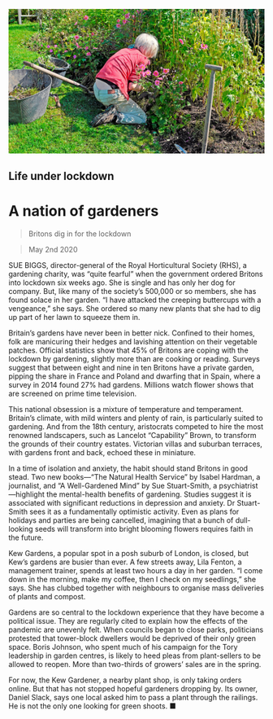 ![](./images/20200502_BRP004_0.jpg)

## Life under lockdown

# A nation of gardeners

> Britons dig in for the lockdown

> May 2nd 2020

SUE BIGGS, director-general of the Royal Horticultural Society (RHS), a gardening charity, was “quite fearful” when the government ordered Britons into lockdown six weeks ago. She is single and has only her dog for company. But, like many of the society’s 500,000 or so members, she has found solace in her garden. “I have attacked the creeping buttercups with a vengeance,” she says. She ordered so many new plants that she had to dig up part of her lawn to squeeze them in.

Britain’s gardens have never been in better nick. Confined to their homes, folk are manicuring their hedges and lavishing attention on their vegetable patches. Official statistics show that 45% of Britons are coping with the lockdown by gardening, slightly more than are cooking or reading. Surveys suggest that between eight and nine in ten Britons have a private garden, pipping the share in France and Poland and dwarfing that in Spain, where a survey in 2014 found 27% had gardens. Millions watch flower shows that are screened on prime time television.

This national obsession is a mixture of temperature and temperament. Britain’s climate, with mild winters and plenty of rain, is particularly suited to gardening. And from the 18th century, aristocrats competed to hire the most renowned landscapers, such as Lancelot “Capability” Brown, to transform the grounds of their country estates. Victorian villas and suburban terraces, with gardens front and back, echoed these in miniature.

In a time of isolation and anxiety, the habit should stand Britons in good stead. Two new books—“The Natural Health Service” by Isabel Hardman, a journalist, and “A Well-Gardened Mind” by Sue Stuart-Smith, a psychiatrist—highlight the mental-health benefits of gardening. Studies suggest it is associated with significant reductions in depression and anxiety. Dr Stuart-Smith sees it as a fundamentally optimistic activity. Even as plans for holidays and parties are being cancelled, imagining that a bunch of dull-looking seeds will transform into bright blooming flowers requires faith in the future.

Kew Gardens, a popular spot in a posh suburb of London, is closed, but Kew’s gardens are busier than ever. A few streets away, Lila Fenton, a management trainer, spends at least two hours a day in her garden. “I come down in the morning, make my coffee, then I check on my seedlings,” she says. She has clubbed together with neighbours to organise mass deliveries of plants and compost.

Gardens are so central to the lockdown experience that they have become a political issue. They are regularly cited to explain how the effects of the pandemic are unevenly felt. When councils began to close parks, politicians protested that tower-block dwellers would be deprived of their only green space. Boris Johnson, who spent much of his campaign for the Tory leadership in garden centres, is likely to heed pleas from plant-sellers to be allowed to reopen. More than two-thirds of growers’ sales are in the spring.

For now, the Kew Gardener, a nearby plant shop, is only taking orders online. But that has not stopped hopeful gardeners dropping by. Its owner, Daniel Slack, says one local asked him to pass a plant through the railings. He is not the only one looking for green shoots. ■